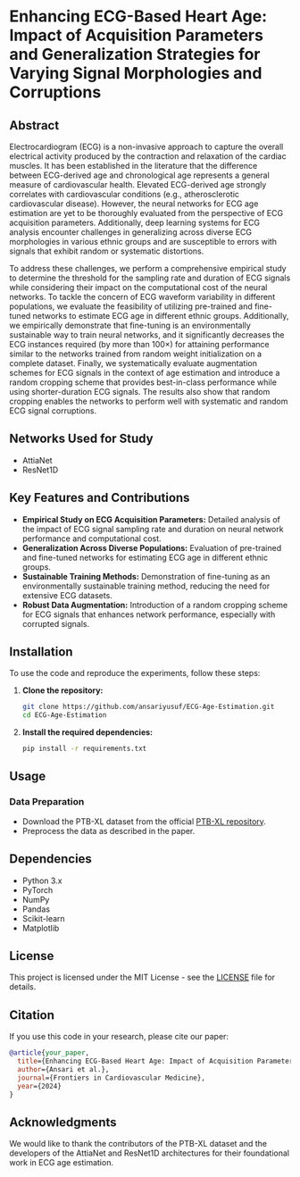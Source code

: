 # Enhancing ECG-Based Heart Age: Impact of Acquisition Parameters and Generalization Strategies for Varying Signal Morphologies and Corruptions

## Abstract

Electrocardiogram (ECG) is a non-invasive approach to capture the overall electrical activity produced by the contraction and relaxation of the cardiac muscles. It has been established in the literature that the difference between ECG-derived age and chronological age represents a general measure of cardiovascular health. Elevated ECG-derived age strongly correlates with cardiovascular conditions (e.g., atherosclerotic cardiovascular disease). However, the neural networks for ECG age estimation are yet to be thoroughly evaluated from the perspective of ECG acquisition parameters. Additionally, deep learning systems for ECG analysis encounter challenges in generalizing across diverse ECG morphologies in various ethnic groups and are susceptible to errors with signals that exhibit random or systematic distortions.

To address these challenges, we perform a comprehensive empirical study to determine the threshold for the sampling rate and duration of ECG signals while considering their impact on the computational cost of the neural networks. To tackle the concern of ECG waveform variability in different populations, we evaluate the feasibility of utilizing pre-trained and fine-tuned networks to estimate ECG age in different ethnic groups. Additionally, we empirically demonstrate that fine-tuning is an environmentally sustainable way to train neural networks, and it significantly decreases the ECG instances required (by more than 100×) for attaining performance similar to the networks trained from random weight initialization on a complete dataset. Finally, we systematically evaluate augmentation schemes for ECG signals in the context of age estimation and introduce a random cropping scheme that provides best-in-class performance while using shorter-duration ECG signals. The results also show that random cropping enables the networks to perform well with systematic and random ECG signal corruptions.

## Networks Used for Study
- AttiaNet
- ResNet1D

## Key Features and Contributions
- **Empirical Study on ECG Acquisition Parameters:** Detailed analysis of the impact of ECG signal sampling rate and duration on neural network performance and computational cost.
- **Generalization Across Diverse Populations:** Evaluation of pre-trained and fine-tuned networks for estimating ECG age in different ethnic groups.
- **Sustainable Training Methods:** Demonstration of fine-tuning as an environmentally sustainable training method, reducing the need for extensive ECG datasets.
- **Robust Data Augmentation:** Introduction of a random cropping scheme for ECG signals that enhances network performance, especially with corrupted signals.

## Installation
To use the code and reproduce the experiments, follow these steps:

1. **Clone the repository:**
   ```bash
   git clone https://github.com/ansariyusuf/ECG-Age-Estimation.git
   cd ECG-Age-Estimation
   ```

2. **Install the required dependencies:**
   ```bash
   pip install -r requirements.txt
   ```

## Usage
### Data Preparation
- Download the PTB-XL dataset from the official [PTB-XL repository](https://physionet.org/content/ptb-xl/1.0.3/).
- Preprocess the data as described in the paper.

## Dependencies
- Python 3.x
- PyTorch
- NumPy
- Pandas
- Scikit-learn
- Matplotlib

## License
This project is licensed under the MIT License - see the [LICENSE](LICENSE) file for details.

## Citation
If you use this code in your research, please cite our paper:
```bibtex
@article{your_paper,
  title={Enhancing ECG-Based Heart Age: Impact of Acquisition Parameters and Generalization Strategies for Varying Signal Morphologies and Corruptions},
  author={Ansari et al.},
  journal={Frontiers in Cardiovascular Medicine},
  year={2024}
}
```

## Acknowledgments
We would like to thank the contributors of the PTB-XL dataset and the developers of the AttiaNet and ResNet1D architectures for their foundational work in ECG age estimation.
